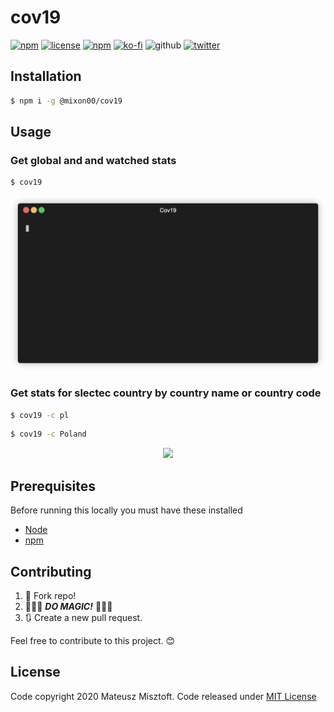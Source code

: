 # cov19
[![npm](https://img.shields.io/npm/v/@mixon/cov19.svg)][npm-link]
[![license](https://img.shields.io/github/license/mixon00/cov19-cli.svg)][mit-license]
[![npm](https://img.shields.io/npm/dm/@mixon00/cov19.svg)][npm-link]
[![ko-fi](https://img.shields.io/badge/Buy_me_a-coffee-F16061.svg)][kofi-donation]
![github](https://img.shields.io/github/stars/mixon00/cov19-cli.svg?style=social)
[![twitter](https://img.shields.io/twitter/follow/mixon00.svg?&style=social)][twitter-url]

## Installation

```sh
$ npm i -g @mixon00/cov19
```

## Usage

### Get global and and watched stats

```sh
$ cov19
```
<p align="center">
 <img src="https://raw.githubusercontent.com/mixon00/cov19-cli/master/docs/render1592273488790.gif">
</p>

### Get stats for slectec country by country name or country code 

```sh
$ cov19 -c pl
```

```sh
$ cov19 -c Poland
```
<p align="center">
 <img src="https://raw.githubusercontent.com/mixon00/cov19-cli/master/docs/render1592313621369.gif">
</p>

## Prerequisites

Before running this locally you must have these installed

- [Node](https://nodejs.org/)
- [npm](https://www.npmjs.com/)

## Contributing

1. 🍴 Fork repo!
2. 🌈🌈🌈 **_DO MAGIC!_** 🌈🌈🌈
3. 🔃 Create a new pull request.

Feel free to contribute to this project. 😊

## License

Code copyright 2020 Mateusz Misztoft. Code released under [MIT License][mit-license]

[mit-license]: https://github.com/mixon00/cov19-cli/blob/master/LICENSE
[npm-link]: https://www.npmjs.com/package/@mixon00/cov19
[twitter-url]: https://twitter.com/mixon00
[kofi-donation]: https://ko-fi.com/Y8Y6NZPR

